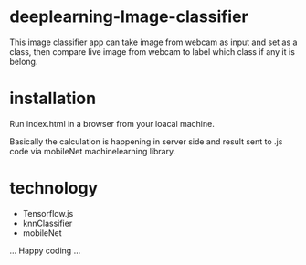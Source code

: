 # deeplearning-Image-classifier
This image classifier app can take image from webcam as input and set as a class, then compare live image from webcam to label which class if any it is belong. 

# installation
Run index.html in a browser from your loacal machine. 

Basically the calculation is happening in server side and result sent to .js code via mobileNet machinelearning library.

# technology
* Tensorflow.js
* knnClassifier
* mobileNet

... Happy coding ...
